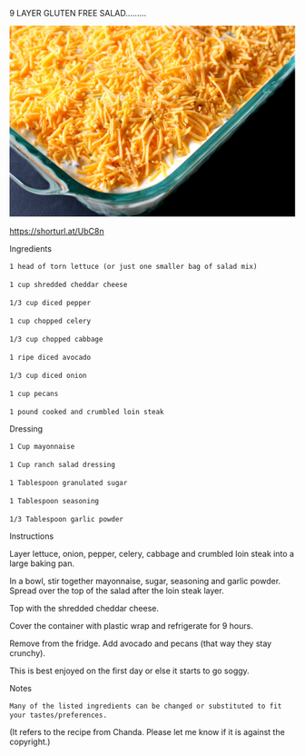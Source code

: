 9 LAYER GLUTEN FREE SALAD.........


![9 LAYER GLUTEN FREE SALAD](https://github.com/ywangnccu/ywang/blob/main/images/9-Layer-Salad.png)

https://shorturl.at/UbC8n


Ingredients

    1 head of torn lettuce (or just one smaller bag of salad mix)

    1 cup shredded cheddar cheese

    1/3 cup diced pepper

    1 cup chopped celery

    1/3 cup chopped cabbage

    1 ripe diced avocado

    1/3 cup diced onion

    1 cup pecans

    1 pound cooked and crumbled loin steak

 

Dressing

    1 Cup mayonnaise

    1 Cup ranch salad dressing

    1 Tablespoon granulated sugar

    1 Tablespoon seasoning

    1/3 Tablespoon garlic powder

 

Instructions

Layer lettuce, onion, pepper, celery, cabbage and crumbled loin steak into a large baking pan.

In a bowl, stir together mayonnaise, sugar, seasoning and garlic powder. Spread over the top of the salad after the loin steak layer.

Top with the shredded cheddar cheese.

Cover the container with plastic wrap and refrigerate for 9 hours.

Remove from the fridge. Add avocado and pecans (that way they stay crunchy).

This is best enjoyed on the first day or else it starts to go soggy.

 

Notes

    Many of the listed ingredients can be changed or substituted to fit your tastes/preferences.



(It refers to the recipe from Chanda. Please let me know if it is against the copyright.)

